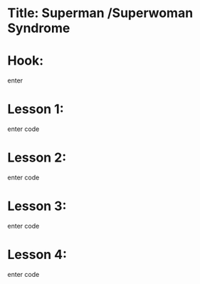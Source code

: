 # Title: Superman /Superwoman Syndrome

# Hook:
enter

# Lesson 1:
enter code

# Lesson 2:
enter code

# Lesson 3:
enter code

# Lesson 4:
enter code
